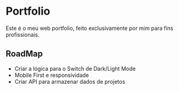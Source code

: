 # Portfolio
Este é o meu web portfolio, feito exclusivamente por mim para fins profissionais.

## RoadMap
- Criar a lógica para o Switch de Dark/Light Mode
- Mobile First e responsividade
- Criar API para armazenar dados de projetos
